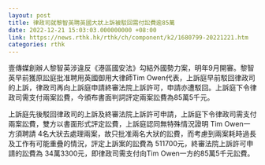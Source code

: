```yaml
---
layout: post
title: 律政司就黎智英聘英國大狀上訴被駁回需付訟費逾85萬
date: 2022-12-21 15:03:03.000000000 +08:00
link: https://news.rthk.hk/rthk/ch/component/k2/1680799-20221221.htm
categories: rthk
---
```


壹傳媒創辦人黎智英涉違反《港區國安法》勾結外國勢力案，明年9月開審。黎智英早前獲原訟庭批准聘用英國御用大律師Tim Owen代表，上訴庭早前駁回律政司的上訴，律政司再向上訴庭申請終審法院上訴許可，申請亦遭駁回。上訴庭下令律政司需支付兩案訟費，今頒布書面判詞評定兩案訟費為85萬5千元。

上訴庭先後駁回律政司的上訴及終審法院上訴許可申請，上訴庭下令律政司需支付兩案訟費，雙方以書面形式評定訟費，上訴庭認同無特殊情況證明 Tim Owen一方須聘請 4名大狀去處理兩案，故只批准兩名大狀的訟費，而考慮到兩案耗時過長及工作有可能重疊的情況，評定上訴案的訟費為 511700元，終審法院上訴許可申請的訟費為 34萬3300元，即律政司需支付向Tim Owen一方的85萬5千元訟費。
